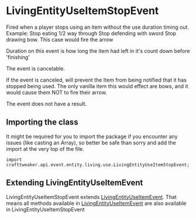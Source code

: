 # LivingEntityUseItemStopEvent

Fired when a player stops using an item without the use duration timing out.
 Example:
 Stop eating 1/2 way through
 Stop defending with sword
 Stop drawing bow. This case would fire the arrow

 Duration on this event is how long the item had left in it's count down before 'finishing'

The event is cancelable.

If the event is canceled, will prevent the Item from being notified that it has stopped being used. The only vanilla item this would effect are bows, and it would cause them NOT to fire their arrow.

The event does not have a result.



## Importing the class

It might be required for you to import the package if you encounter any issues (like casting an Array), so better be safe than sorry and add the import at the very top of the file.
```zenscript
import crafttweaker.api.event.entity.living.use.LivingEntityUseItemStopEvent;
```


## Extending LivingEntityUseItemEvent

LivingEntityUseItemStopEvent extends [LivingEntityUseItemEvent](/vanilla/api/event/entity/living/use/LivingEntityUseItemEvent). That means all methods available in [LivingEntityUseItemEvent](/vanilla/api/event/entity/living/use/LivingEntityUseItemEvent) are also available in LivingEntityUseItemStopEvent

